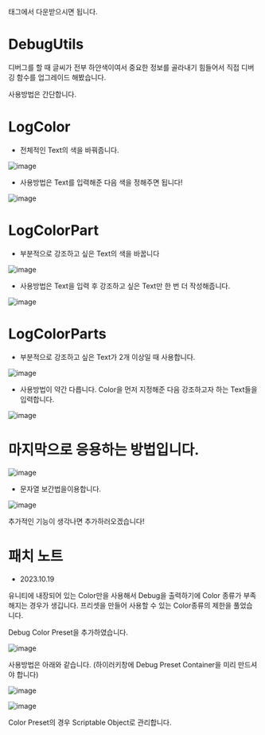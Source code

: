 태그에서 다운받으시면 됩니다.

# DebugUtils
디버그를 할 때 글씨가 전부 하얀색이여서 중요한 정보를 골라내기 힘들어서 직접 디버깅 함수를 업그레이드 해봤습니다.

사용방법은 간단합니다.

# LogColor
* 전체적인 Text의 색을 바꿔줍니다.
  
![image](https://github.com/KimJinWooDa/DebugUtil/assets/76438011/d5d16e81-ce2b-47ab-927b-cd43405225c7)

* 사용방법은 Text를 입력해준 다음 색을 정해주면 됩니다!

![image](https://github.com/KimJinWooDa/DebugUtil/assets/76438011/922edf08-7511-48e6-b3c5-d3cd755cb225)


# LogColorPart
* 부분적으로 강조하고 싶은 Text의 색을 바꿉니다
  
![image](https://github.com/KimJinWooDa/DebugUtil/assets/76438011/d35a26e2-15dc-4f30-913d-c6c5461aa402)

* 사용방법은 Text을 입력 후 강조하고 싶은 Text만 한 번 더 작성해줍니다.

![image](https://github.com/KimJinWooDa/DebugUtil/assets/76438011/c76b3e24-51c4-471d-8710-741c625aed2c)

# LogColorParts
* 부분적으로 강조하고 싶은 Text가 2개 이상일 때 사용합니다.

![image](https://github.com/KimJinWooDa/DebugUtil/assets/76438011/dc46aea5-9bb3-4c59-8ef5-344fafd10aec)

* 사용방법이 약간 다릅니다. Color을 먼저 지정해준 다음 강조하고자 하는 Text들을 입력합니다. 

![image](https://github.com/KimJinWooDa/DebugUtil/assets/76438011/d38091f9-af51-4959-974b-f746a3d5b939)

# 마지막으로 응용하는 방법입니다.
![image](https://github.com/KimJinWooDa/DebugUtil/assets/76438011/340ed8af-7129-4c07-b080-fc4aa8847302)

* 문자열 보간법을이용합니다.

![image](https://github.com/KimJinWooDa/DebugUtil/assets/76438011/b9a44312-9d48-43df-b9d7-8cea105d2b36)


추가적인 기능이 생각나면 추가하러오겠습니다!
# 패치 노트
- 2023.10.19

유니티에 내장되어 있는 Color만을 사용해서 Debug을 출력하기에 Color 종류가 부족해지는 경우가 생깁니다.
프리셋을 만들어 사용할 수 있는 Color종류의 제한을 풀었습니다.

Debug Color Preset을 추가하였습니다.

![image](https://github.com/KimJinWooDa/DebugUtils/assets/76438011/230e343d-22c6-4b82-bce7-9084a992acfc)


사용방법은 아래와 같습니다.
(하이러키창에 Debug Preset Container을 미리 만드셔야 합니다)

![image](https://github.com/KimJinWooDa/DebugUtils/assets/76438011/49977936-bb12-43a4-a0db-d54cc7bf0509)


![image](https://github.com/KimJinWooDa/DebugUtils/assets/76438011/4a094630-e02e-4020-aa8c-90c1b538bae6)

Color Preset의 경우 Scriptable Object로 관리합니다.
